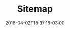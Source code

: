 ---
title: Sitemap
date: 2018-04-02T15:37:18-03:00
type: mainpages
layout: sitemap
url: /sitemap/
weight: 8
rank: 19
---